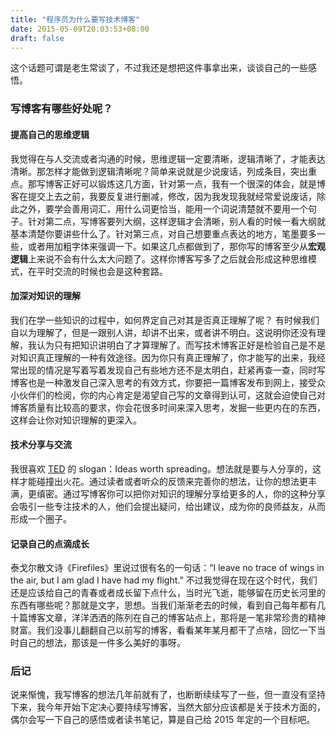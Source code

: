 ```yaml
---
title: "程序员为什么要写技术博客"
date: 2015-05-09T20:03:53+08:00
draft: false
---
```

这个话题可谓是老生常谈了，不过我还是想把这件事拿出来，谈谈自己的一些感悟。

<!--more-->

### 写博客有哪些好处呢？

#### 提高自己的思维逻辑

我觉得在与人交流或者沟通的时候，思维逻辑一定要清晰，逻辑清晰了，才能表达清晰。那怎样才能做到逻辑清晰呢？简单来说就是少说废话，列成条目，突出重点。那写博客正好可以锻炼这几方面，针对第一点，我有一个很深的体会，就是博客在提交上去之前，我要反复进行删减，修改，因为我发现我就经常爱说废话，除此之外，要学会善用词汇，用什么词更恰当，能用一个词说清楚就不要用一个句子。针对第二点，写博客要列大纲，这样逻辑才会清晰，别人看的时候一看大纲就基本清楚你要讲些什么了。针对第三点，对自己想要重点表达的地方，笔墨要多一些，或者用加粗字体来强调一下。如果这几点都做到了，那你写的博客至少从**宏观逻辑**上来说不会有什么太大问题了。这样你博客写多了之后就会形成这种思维模式，在平时交流的时候也会是这种套路。

#### 加深对知识的理解

我们在学一些知识的过程中，如何界定自己对其是否真正理解了呢？ 有时候我们自以为理解了，但是一跟别人讲，却讲不出来，或者讲不明白。这说明你还没有理解，我认为只有把知识讲明白了才算理解了。而写技术博客正好是检验自己是不是对知识真正理解的一种有效途径。因为你只有真正理解了，你才能写的出来，我经常出现的情况是写着写着发现自己有些地方还不是太明白，赶紧再查一查，同时写博客也是一种激发自己深入思考的有效方式，你要把一篇博客发布到网上，接受众小伙伴们的检阅，你的内心肯定是渴望自己写的文章得到认可，这就会迫使自己对博客质量有比较高的要求，你会花很多时间来深入思考，发掘一些更内在的东西，这样会让你对知识理解的更深入。


#### 技术分享与交流

我很喜欢 [TED](http://www.ted.com) 的 slogan：Ideas worth spreading。想法就是要与人分享的，这样才能碰撞出火花。通过读者或者听众的反馈来完善你的想法，让你的想法更丰满，更缜密。通过写博客你可以把你对知识的理解分享给更多的人，你的这种分享会吸引一些专注技术的人，他们会提出疑问，给出建议，成为你的良师益友，从而形成一个圈子。


#### 记录自己的点滴成长

泰戈尔散文诗《Firefiles》里说过很有名的一句话：“I leave no trace of wings in the air, but I am glad I have had my flight.” 不过我觉得在现在这个时代，我们还是应该给自己的青春或者成长留下点什么，当时光飞逝，能够留在历史长河里的东西有哪些呢？那就是文字，思想。当我们渐渐老去的时候，看到自己每年都有几十篇博客文章，洋洋洒洒的陈列在自己的博客站点上，那将是一笔非常珍贵的精神财富。我们没事儿翻翻自己以前写的博客，看看某年某月都干了点啥，回忆一下当时自己的想法，那该是一件多么美好的事呀。


### 后记

说来惭愧，我写博客的想法几年前就有了，也断断续续写了一些，但一直没有坚持下来，我今年开始下定决心要持续写博客，当然大部分应该都是关于技术方面的，偶尔会写一下自己的感悟或者读书笔记，算是自己给 2015 年定的一个目标吧。

